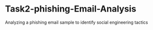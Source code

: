 # Task2-phishing-Email-Analysis
Analyzing a phishing email sample to identify social engineering tactics
